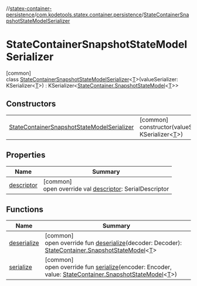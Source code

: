 //[statex-container-persistence](../../../index.md)/[com.kodetools.statex.container.persistence](../index.md)/[StateContainerSnapshotStateModelSerializer](index.md)

# StateContainerSnapshotStateModelSerializer

[common]\
class [StateContainerSnapshotStateModelSerializer](index.md)&lt;[T](index.md)&gt;(valueSerializer: KSerializer&lt;[T](index.md)&gt;) : KSerializer&lt;[StateContainer.SnapshotStateModel](../../../../statex-container/statex-container/com.kodetools.statex.container/-state-container/-snapshot-state-model/index.md)&lt;[T](index.md)&gt;&gt;

## Constructors

| | |
|---|---|
| [StateContainerSnapshotStateModelSerializer](-state-container-snapshot-state-model-serializer.md) | [common]<br>constructor(valueSerializer: KSerializer&lt;[T](index.md)&gt;) |

## Properties

| Name | Summary |
|---|---|
| [descriptor](descriptor.md) | [common]<br>open override val [descriptor](descriptor.md): SerialDescriptor |

## Functions

| Name | Summary |
|---|---|
| [deserialize](deserialize.md) | [common]<br>open override fun [deserialize](deserialize.md)(decoder: Decoder): [StateContainer.SnapshotStateModel](../../../../statex-container/statex-container/com.kodetools.statex.container/-state-container/-snapshot-state-model/index.md)&lt;[T](index.md)&gt; |
| [serialize](serialize.md) | [common]<br>open override fun [serialize](serialize.md)(encoder: Encoder, value: [StateContainer.SnapshotStateModel](../../../../statex-container/statex-container/com.kodetools.statex.container/-state-container/-snapshot-state-model/index.md)&lt;[T](index.md)&gt;) |
